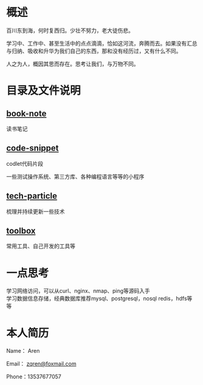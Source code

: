 # 概述
百川东到海，何时复西归。少壮不努力，老大徒伤悲。

学习中、工作中、甚至生活中的点点滴滴，恰如这河流，奔腾而去。如果没有汇总与归纳、吸收和升华为我们自己的东西，那和没有经历过，又有什么不同。

人之为人，概因其思而存在。思考让我们，与万物不同。


# 目录及文件说明

## [book-note](book-note/README.md)
读书笔记

## [code-snippet](code-snippet/README.md)
codlet代码片段

一些测试操作系统、第三方库、各种编程语言等等的小程序  

## [tech-particle](tech-particle/README.md)
梳理并持续更新一些技术


## [toolbox](toolbox/README.md)
常用工具、自己开发的工具等

# 一点思考
学习网络访问，可以从curl、nginx、nmap、ping等源码入手  
学习数据信息存储，经典数据库推荐mysql、postgresql，nosql redis，hdfs等等  


# 本人简历

Name：  Aren

Email： zqren@foxmail.com

Phone：13537677057

